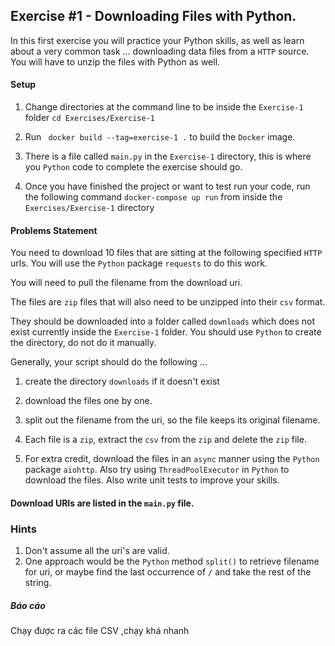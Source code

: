 ## Exercise #1 - Downloading Files with Python.

In this first exercise you will practice your Python skills,
as well as learn about a very common task ... downloading data files
from a `HTTP` source. 
You will have to unzip the files with Python as well.


#### Setup
1. Change directories at the command line 
   to be inside the `Exercise-1` folder `cd Exercises/Exercise-1`
   
2. Run ` docker build --tag=exercise-1 .` to build the `Docker` image.

3. There is a file called `main.py` in the `Exercise-1` directory, this
is where you `Python` code to complete the exercise should go.
   
4. Once you have finished the project or want to test run your code,
   run the following command `docker-compose up run` from inside the `Exercises/Exercise-1` directory

#### Problems Statement
You need to download 10 files that are sitting at the following specified
`HTTP` urls. You will use the `Python` package `requests` to do this
work.

You will need to pull the filename from the download uri.

The files are `zip` files that will also need to be unzipped into 
their `csv` format.

They should be downloaded into a folder called `downloads` which
does not exist currently inside the `Exercise-1` folder. You should
use `Python` to create the directory, do not do it manually.

Generally, your script should do the following ...
1. create the directory `downloads` if it doesn't exist
2. download the files one by one.
3. split out the filename from the uri, so the file keeps its 
   original filename.
   
4. Each file is a `zip`, extract the `csv` from the `zip` and delete
the `zip` file.
5. For extra credit, download the files in an `async` manner using the 
   `Python` package `aiohttp`. Also try using `ThreadPoolExecutor` in 
   `Python` to download the files. Also write unit tests to improve your skills.

#### Download URIs are listed in the `main.py` file.

### Hints
1. Don't assume all the uri's are valid.
2. One approach would be the `Python` method `split()` to retrieve filename for uri,
or maybe find the last occurrence of `/` and take the rest of the string.
##### Báo cáo 
Chạy được ra các file CSV ,chạy khá nhanh 
